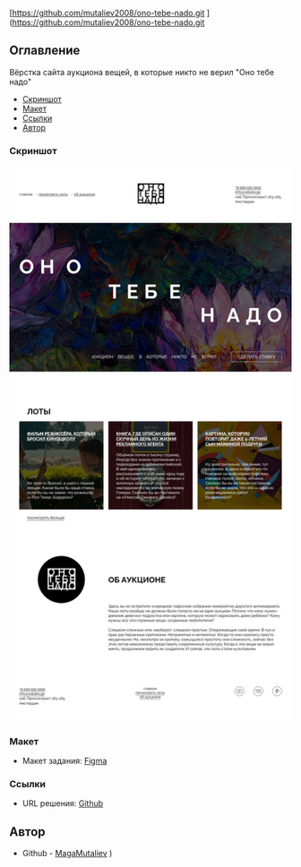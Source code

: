 [https://github.com/mutaliev2008/ono-tebe-nado.git
](https://github.com/mutaliev2008/ono-tebe-nado.git

## Оглавление

Вёрстка сайта аукциона вещей, в которые никто не верил "Оно тебе надо"

- [Скриншот](#скриншот)
- [Макет](#макет)
- [Ссылки](#ссылки)
- [Автор](#автор)

### Скриншот

![](./images/screenshot.png)

### Макет

- Макет задания: [Figma](https://www.figma.com/file/j0GR1cSFoZbUnNWNvpDapI)

### Ссылки

- URL решения: [Github](https://github.com/mutaliev2008/ono-tebe-nado)

## Автор

- Github - [MagaMutaliev](https://github.com/mutaliev2008)
)
